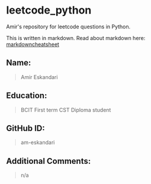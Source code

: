 # leetcode_python

Amir's repository for leetcode questions in Python.

This is written in markdown. Read about markdown here: [markdowncheatsheet](https://www.markdownguide.org/cheat-sheet/)

## Name:
> Amir Eskandari

## Education:
> BCIT
> First term CST Diploma student 

## GitHub ID:
> am-eskandari

## Additional Comments:
> n/a